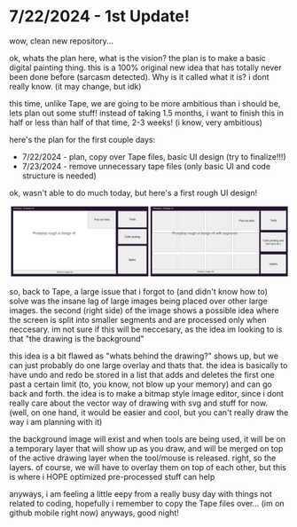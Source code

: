 # 7/22/2024 - 1st Update!

wow, clean new repository...

ok, whats the plan here, what is the vision? the plan is to make a basic digital painting thing. this is a 100% original new idea that has totally never been done before (sarcasm detected). Why is it called what it is? i dont really know. (it may change, but idk)

this time, unlike Tape, we are going to be more ambitious than i should be, lets plan out some stuff! instead of taking 1.5 months, i want to finish this in half or less than half of that time, 2-3 weeks! (i know, very ambitious)

here's the plan for the first couple days:

- 7/22/2024 - plan, copy over Tape files, basic UI design (try to finalize!!!)
- 7/23/2024 - remove unnecessary tape files (only basic UI and code structure is needed)

ok, wasn't able to do much today, but here's a first rough UI design!

![ui design v0](</updatelogs/images/072024/07222024 - 1.png>)

so, back to Tape, a large issue that i forgot to (and didn't know how to) solve was the insane lag of large images being placed over other large images. the second (right side) of the image shows a possible idea where the screen is split into smaller segments and are processed only when neccesary. im not sure if this will be neccesary, as the idea im looking to is that "the drawing is the background"

this idea is a bit flawed as "whats behind the drawing?" shows up, but we can just probably do one large overlay and thats that. the idea is basically to have undo and redo be stored in a list that adds and deletes the first one past a certain limit (to, you know, not blow up your memory) and can go back and forth. the idea is to make a bitmap style image editor, since i dont really care about the vector way of drawing with svg and stuff for now. (well, on one hand, it would be easier and cool, but you can't really draw the way i am planning with it)

the background image will exist and when tools are being used, it will be on a temporary layer that will show up as you draw, and will be merged on top of the active drawing layer when the tool/mouse is released. right, so the layers. of course, we will have to overlay them on top of each other, but this is where i HOPE optimized pre-processed stuff can help

anyways, i am feeling a little eepy from a really busy day with things not related to coding, hopefully i remember to copy the Tape files over... (im on github mobile right now) anyways, good night!
